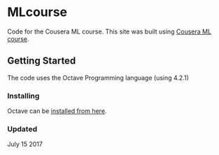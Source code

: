 # MLcourse
Code for the Cousera ML course. 
This site was built using [Cousera ML course](https://www.coursera.org/learn/machine-learning).


## Getting Started

The code uses the Octave Programming language (using 4.2.1)

### Installing

Octave can be [installed from here](https://www.gnu.org/software/octave/download.html).

### Updated
July 15 2017

